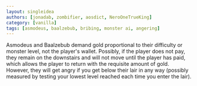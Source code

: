 ```yaml
---
layout: singleidea
authors: [jonadab, zombifier, aosdict, NeroOneTrueKing]
category: [vanilla]
tags: [asmodeus, baalzebub, bribing, monster ai, angering]
---
```

Asmodeus and Baalzebub demand gold proportional to their difficulty or monster level, not the player's wallet. Possibly, if the player does not pay, they remain on the downstairs and will not move until the player has paid, which allows the player to return with the requisite amount of gold. However, they will get angry if you get below their lair in any way (possibly measured by testing your lowest level reached each time you enter the lair).
